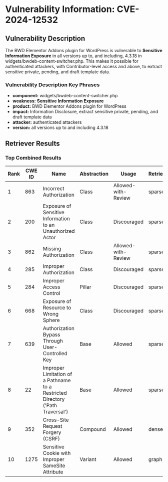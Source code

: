 # Vulnerability Information: CVE-2024-12532

## Vulnerability Description
The BWD Elementor Addons plugin for WordPress is vulnerable to **Sensitive Information Exposure** in all versions up to, and including, 4.3.18 in widgets/bwdeb-content-switcher.php. This makes it possible for authenticated attackers, with Contributor-level access and above, to extract sensitive private, pending, and draft template data.

### Vulnerability Description Key Phrases
- **component:** widgets/bwdeb-content-switcher.php
- **weakness:** **Sensitive Information Exposure**
- **product:** BWD Elementor Addons plugin for WordPress
- **impact:** Information Disclosure, extract sensitive private, pending, and draft template data
- **attacker:** authenticated attackers
- **version:** all versions up to and including 4.3.18

## Retriever Results

### Top Combined Results

| Rank | CWE ID | Name | Abstraction | Usage  | Retrievers | Individual Scores |
|------|--------|------|-------------|-------|------------|-------------------|
| 1 | 863 | Incorrect Authorization | Class | Allowed-with-Review | sparse | 0.290 |
| 2 | 200 | Exposure of Sensitive Information to an Unauthorized Actor | Class | Discouraged | sparse | 0.282 |
| 3 | 862 | Missing Authorization | Class | Allowed-with-Review | sparse | 0.282 |
| 4 | 285 | Improper Authorization | Class | Discouraged | sparse | 0.279 |
| 5 | 284 | Improper Access Control | Pillar | Discouraged | sparse | 0.273 |
| 6 | 668 | Exposure of Resource to Wrong Sphere | Class | Discouraged | sparse | 0.269 |
| 7 | 639 | Authorization Bypass Through User-Controlled Key | Base | Allowed | sparse | 0.267 |
| 8 | 22 | Improper Limitation of a Pathname to a Restricted Directory ('Path Traversal') | Base | Allowed | sparse | 0.265 |
| 9 | 352 | Cross-Site Request Forgery (CSRF) | Compound | Allowed | dense | 0.539 |
| 10 | 1275 | Sensitive Cookie with Improper SameSite Attribute | Variant | Allowed | graph | 0.003 |

